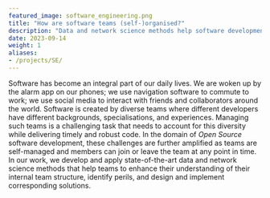 ```yaml
---
featured_image: software_engineering.png
title: "How are software teams (self-)organised?"
description: "Data and network science methods help software development teams understand their internal team structure, identify perils, and design and implement corresponding solutions."
date: 2023-09-14
weight: 1
aliases:
- /projects/SE/
---
```


Software has become an integral part of our daily lives.
We are woken up by the alarm app on our phones; we use navigation software to commute to work; we use social media to interact with friends and collaborators around the world.
Software is created by diverse teams where different developers have different backgrounds, specialisations, and experiences.
Managing such teams is a challenging task that needs to account for this diversity while delivering timely and robust code.
In the domain of *Open Source* software development, these challenges are further amplified as teams are self-managed and members can join or leave the team at any point in time.
In our work, we develop and apply state-of-the-art data and network science methods that help teams to enhance their understanding of their internal team structure, identify perils, and design and implement corresponding solutions.


